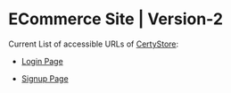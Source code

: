 # ECommerce Site | Version-2

Current List of accessible URLs of [CertyStore](https://certystore-v2.pages.dev):

* [Login Page](https://certystore-v2.pages.dev/auth)

* [Signup Page](https://certystore-v2.pages.dev/signup)